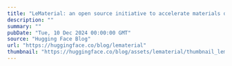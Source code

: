 ```yaml
---
title: "LeMaterial: an open source initiative to accelerate materials discovery and research"
description: ""
summary: ""
pubDate: "Tue, 10 Dec 2024 00:00:00 GMT"
source: "Hugging Face Blog"
url: "https://huggingface.co/blog/lematerial"
thumbnail: "https://huggingface.co/blog/assets/lematerial/thumbnail_lematerial.png"
---
```


